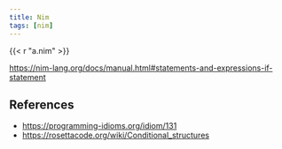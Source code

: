 ```yaml
---
title: Nim
tags: [nim]
---
```


{{< r "a.nim" >}}

<https://nim-lang.org/docs/manual.html#statements-and-expressions-if-statement>

## References

- <https://programming-idioms.org/idiom/131>
- <https://rosettacode.org/wiki/Conditional_structures>
